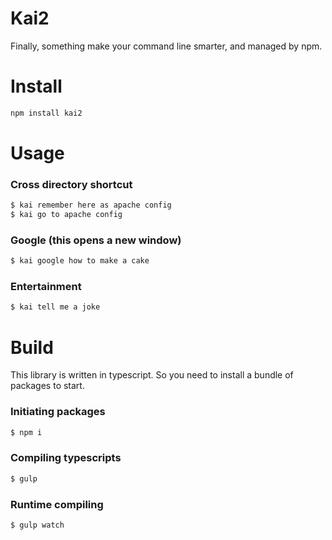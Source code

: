 # Kai2

Finally, something make your command line smarter, and managed by npm.

# Install

```bash
npm install kai2
```

# Usage

### Cross directory shortcut
```bash
$ kai remember here as apache config
$ kai go to apache config
```

### Google (this opens a new window)
```bash
$ kai google how to make a cake
```

### Entertainment
```bash
$ kai tell me a joke
```

# Build

This library is written in typescript. So you need to install a bundle of packages to start.

### Initiating packages
```bash
$ npm i
```

### Compiling typescripts
```bash
$ gulp
```

### Runtime compiling
```bash
$ gulp watch
```